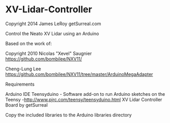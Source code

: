 XV-Lidar-Controller
===================
Copyright 2014 James LeRoy getSurreal.com

Control the Neato XV Lidar using an Arduino


Based on the work of: 

 Copyright 2010 Nicolas "Xevel" Saugnier
 https://github.com/bombilee/NXV11/

 Cheng-Lung Lee
 https://github.com/bombilee/NXV11/tree/master/ArduinoMegaAdapter



Requirements 

 Arduino IDE
 Teensyduino - Software add-on to run Arduino sketches on the Teensy
  -http://www.pjrc.com/teensy/teensyduino.html
 XV Lidar Controller Board by getSurreal

 Copy the included libraries to the Arduino libraries directory